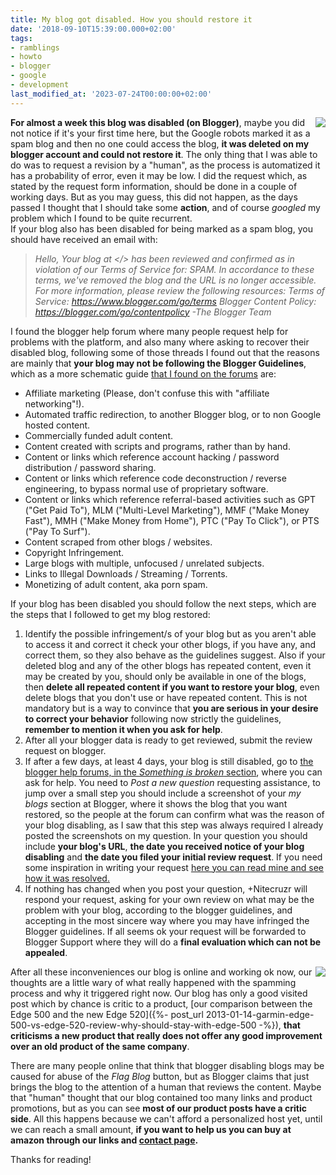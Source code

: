 ```yaml
---
title: My blog got disabled. How you should restore it
date: '2018-09-10T15:39:00.000+02:00'
tags:
- ramblings
- howto
- blogger
- google
- development
last_modified_at: '2023-07-24T00:00:00+02:00'
---
```


<a href='{{ site.constants.wsib }}spam'><img style="float: right;" src="https://i.imgur.com/uPjzkRU.jpg"></a>

**For almost a week this blog was disabled (on Blogger)**, maybe you did not notice if it's your first time here, but the Google robots marked it as a spam blog and then no one could access the blog, **it was deleted on my blogger account and could not restore it**. The only thing that I was able to do was to request a revision by a "human", as the process is automatized it has a probability of error, even it may be low. I did the request which, as stated by the request form information, should be done in a couple of working days. But as you may guess, this did not happen, as the days passed I thought that I should take some **action**, and of course _googled_ my problem which I found to be quite recurrent.  
If your blog also has been disabled for being marked as a spam blog, you should have received an email with:  

> _Hello, Your blog at </> has been reviewed and confirmed as in violation of our Terms of Service for: SPAM. In accordance to these terms, we've removed the blog and the URL is no longer accessible. For more information, please review the following resources: Terms of Service: <https://www.blogger.com/go/terms> Blogger Content Policy: <https://blogger.com/go/contentpolicy> -The Blogger Team_

I found the blogger help forum where many people request help for problems with the platform, and also many where asking to recover their disabled blog, following some of those threads I found out that the reasons are mainly that **your blog may not be following the Blogger Guidelines**, which as a more schematic guide [that I found on the forums](https://productforums.google.com/forum/?hl=en&fromgroups=#!category-topic/blogger/something-is-broken/hD3y-luVMdg%5B1-25-true%5D) are:  

* Affiliate marketing (Please, don't confuse this with "affiliate networking"!).
* Automated traffic redirection, to another Blogger blog, or to non Google hosted content.
* Commercially funded adult content.
* Content created with scripts and programs, rather than by hand.
* Content or links which reference account hacking / password distribution / password sharing.
* Content or links which reference code deconstruction / reverse engineering, to bypass normal use of proprietary software.
* Content or links which reference referral-based activities such as GPT ("Get Paid To"), MLM ("Multi-Level Marketing"), MMF ("Make Money Fast"), MMH ("Make Money from Home"), PTC ("Pay To Click"), or PTS ("Pay To Surf").
* Content scraped from other blogs / websites.
* Copyright Infringement.
* Large blogs with multiple, unfocused / unrelated subjects.
* Links to Illegal Downloads / Streaming / Torrents.
* Monetizing of adult content, aka porn spam.

If your blog has been disabled you should follow the next steps, which are the steps that I followed to get my blog restored:  

1. Identify the possible infringement/s of your blog but as you aren't able to access it and correct it check your other blogs, if you have any, and correct them, so they also behave as the guidelines suggest. Also if your deleted blog and any of the other blogs has repeated content, even it may be created by you, should only be available in one of the blogs, then **delete all repeated content if you want to restore your blog**, even delete blogs that you don't use or have repeated content. This is not mandatory but is a way to convince that **you are serious in your desire to correct your behavior** following now strictly the guidelines, **remember to mention it when you ask for help**.
2. After all your blogger data is ready to get reviewed, submit the review request on blogger.
3. If after a few days, at least 4 days, your blog is still disabled, go to [the blogger help forums, in the _Something is broken_ section](https://productforums.google.com/forum/#!categories/blogger/something-is-broken), where you can ask for help. You need to _Post a new question_ requesting assistance, to jump over a small step you should include a screenshot of your _my blogs_ section at Blogger, where it shows the blog that you want restored, so the people at the forum can confirm what was the reason of your blog disabling, as I saw that this step was always required I already posted the screenshots on my question.
In your question you should include **your blog's URL**, **the date you received notice of your blog disabling** and **the date you filed your initial review request**. If you need some inspiration in writing your request [here you can read mine and see how it was resolved.](https://productforums.google.com/forum/#!msg/blogger/35ozDAoNX7g/XniQntMG5_sJ)  
4. If nothing has changed when you post your question, +Nitecruzr will respond your request, asking for your own review on what may be the problem with your blog, according to the blogger guidelines, and accepting in the most sincere way where you may have infringed the Blogger guidelines. If all seems ok your request will be forwarded to Blogger Support where they will do a **final evaluation which can not be appealed**.

<a href='post_url 2022-12-28-garmin-edge-530-facts-consider-before-buying'><img style="float: right;" src="https://i.imgur.com/xNrkIWG.png"></a>

After all these inconveniences our blog is online and working ok now, our thoughts are a little wary of what really happened with the spamming process and why it triggered right now. Our blog has only a good visited post which by chance is critic to a product, [our comparison between the Edge 500 and the new Edge 520]({%- post_url 2013-01-14-garmin-edge-500-vs-edge-520-review-why-should-stay-with-edge-500 -%}), **that criticisms a new product that really does not offer any good improvement over an old product of the same company**.  
  
There are many people online that think that blogger disabling blogs may be caused for abuse of the _Flag Blog_ button, but as Blogger claims that just brings the blog to the attention of a human that reviews the content. Maybe that "human" thought that our blog contained too many links and product promotions, but as you can see **most of our product posts have a critic side**. All this happens because we can't afford a personalized host yet, until we can reach a small amount, **if you want to help us you can buy at amazon through our links and [contact page](/contact.html).**  
  
Thanks for reading!
